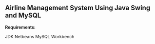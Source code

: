 ## Airline Management System Using Java Swing and MySQL

**Requirements:**

JDK
Netbeans
MySQL Workbench

